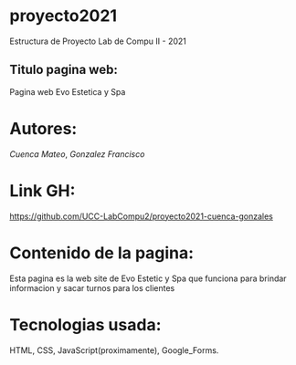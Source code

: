 # proyecto2021
Estructura de Proyecto Lab de Compu II - 2021

## Titulo pagina web: 
Pagina web Evo Estetica y Spa 
# Autores:
*Cuenca Mateo*, *Gonzalez Francisco*
# Link GH:
https://github.com/UCC-LabCompu2/proyecto2021-cuenca-gonzales
# Contenido de la pagina:
Esta pagina es la web site de Evo Estetic y Spa que funciona para brindar informacion
y sacar turnos para los clientes
# Tecnologias usada:
HTML, CSS, JavaScript(proximamente), Google_Forms.
